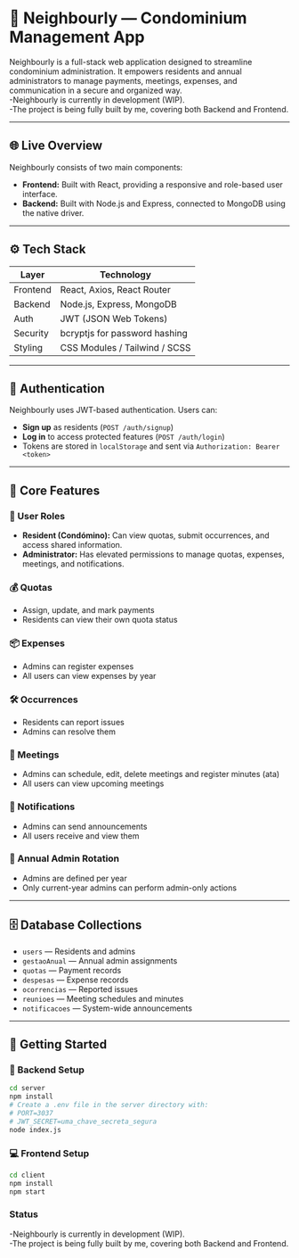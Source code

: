 # 🏢 Neighbourly — Condominium Management App

Neighbourly is a full-stack web application designed to streamline condominium administration. It empowers residents and annual administrators to manage payments, meetings, expenses, and communication in a secure and organized way. <br>
-Neighbourly is currently in development (WIP). <br>
-The project is being fully built by me, covering both Backend and Frontend.

---

## 🌐 Live Overview

Neighbourly consists of two main components:

- **Frontend:** Built with React, providing a responsive and role-based user interface.
- **Backend:** Built with Node.js and Express, connected to MongoDB using the native driver.

---

## ⚙️ Tech Stack

| Layer       | Technology                     |
|-------------|--------------------------------|
| Frontend    | React, Axios, React Router     |
| Backend     | Node.js, Express, MongoDB      |
| Auth        | JWT (JSON Web Tokens)          |
| Security    | bcryptjs for password hashing  |
| Styling     | CSS Modules / Tailwind / SCSS  |

---

## 🔐 Authentication

Neighbourly uses JWT-based authentication. Users can:

- **Sign up** as residents (`POST /auth/signup`)
- **Log in** to access protected features (`POST /auth/login`)
- Tokens are stored in `localStorage` and sent via `Authorization: Bearer <token>`

---

## 🧩 Core Features

### 👥 User Roles
- **Resident (Condómino):** Can view quotas, submit occurrences, and access shared information.
- **Administrator:** Has elevated permissions to manage quotas, expenses, meetings, and notifications.

### 💰 Quotas
- Assign, update, and mark payments
- Residents can view their own quota status

### 📦 Expenses
- Admins can register expenses
- All users can view expenses by year

### 🛠️ Occurrences
- Residents can report issues
- Admins can resolve them

### 📅 Meetings
- Admins can schedule, edit, delete meetings and register minutes (ata)
- All users can view upcoming meetings

### 📣 Notifications
- Admins can send announcements
- All users receive and view them

### 🔄 Annual Admin Rotation
- Admins are defined per year
- Only current-year admins can perform admin-only actions

---

## 🗄️ Database Collections

- `users` — Residents and admins
- `gestaoAnual` — Annual admin assignments
- `quotas` — Payment records
- `despesas` — Expense records
- `ocorrencias` — Reported issues
- `reunioes` — Meeting schedules and minutes
- `notificacoes` — System-wide announcements

---

## 🚀 Getting Started

### 🔧 Backend Setup

``` bash
cd server
npm install
# Create a .env file in the server directory with:
# PORT=3037
# JWT_SECRET=uma_chave_secreta_segura
node index.js
````
### 💻 Frontend Setup
```bash
cd client
npm install
npm start
```

### Status
-Neighbourly is currently in development (WIP). <br>
-The project is being fully built by me, covering both Backend and Frontend.
